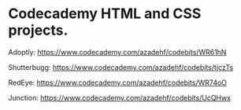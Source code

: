# Codecademy HTML and CSS projects.
Adoptly: https://www.codecademy.com/azadehf/codebits/WR61hN

Shutterbugg: https://www.codecademy.com/azadehf/codebits/tjczTs

RedEye: https://www.codecademy.com/azadehf/codebits/WR74oO

Junction: https://www.codecademy.com/azadehf/codebits/UcQHwx
